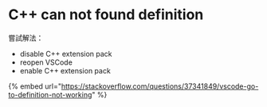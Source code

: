 # C++ can not found definition

嘗試解法：

* disable C++ extension pack
* reopen VSCode
* enable C++ extension pack



{% embed url="https://stackoverflow.com/questions/37341849/vscode-go-to-definition-not-working" %}
